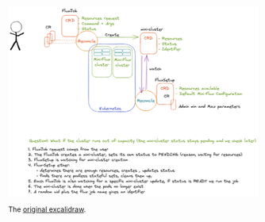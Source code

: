 ![eduardo-and-dinosaur.png](eduardo-and-dinosaur.png)

The [original excalidraw](https://excalidraw.com/#room=5f6c9a04c41459f38834,XcXM7oMoSWYXkAJS4BQSXQ).